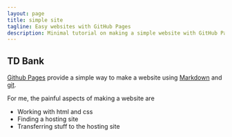 ```yaml
---
layout: page
title: simple site
tagline: Easy websites with GitHub Pages
description: Minimal tutorial on making a simple website with GitHub Pages
---
```

## TD Bank
[Github Pages](https://pages.github.com) provide a simple way to make a
website using
[Markdown](https://daringfireball.net/projects/markdown/) and
[git](https://git-scm.com).

For me, the painful aspects of making a website are

- Working with html and css
- Finding a hosting site
- Transferring stuff to the hosting site
